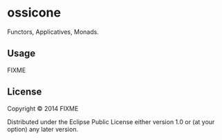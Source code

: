 # ossicone

Functors, Applicatives, Monads.

## Usage

FIXME

## License

Copyright © 2014 FIXME

Distributed under the Eclipse Public License either version 1.0 or (at
your option) any later version.
